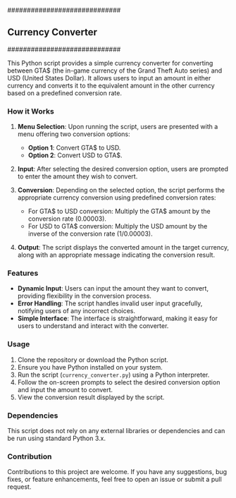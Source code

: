 #############################
## Currency Converter      ##
#############################

This Python script provides a simple currency converter for converting between GTA$ (the in-game currency of the Grand Theft Auto series) and USD (United States Dollar). It allows users to input an amount in either currency and converts it to the equivalent amount in the other currency based on a predefined conversion rate.

### How it Works

1. **Menu Selection**: Upon running the script, users are presented with a menu offering two conversion options:
   - **Option 1**: Convert GTA$ to USD.
   - **Option 2**: Convert USD to GTA$.

2. **Input**: After selecting the desired conversion option, users are prompted to enter the amount they wish to convert.

3. **Conversion**: Depending on the selected option, the script performs the appropriate currency conversion using predefined conversion rates:
   - For GTA$ to USD conversion: Multiply the GTA$ amount by the conversion rate (0.00003).
   - For USD to GTA$ conversion: Multiply the USD amount by the inverse of the conversion rate (1/0.00003).

4. **Output**: The script displays the converted amount in the target currency, along with an appropriate message indicating the conversion result.

### Features

- **Dynamic Input**: Users can input the amount they want to convert, providing flexibility in the conversion process.
- **Error Handling**: The script handles invalid user input gracefully, notifying users of any incorrect choices.
- **Simple Interface**: The interface is straightforward, making it easy for users to understand and interact with the converter.

### Usage

1. Clone the repository or download the Python script.
2. Ensure you have Python installed on your system.
3. Run the script (`currency_converter.py`) using a Python interpreter.
4. Follow the on-screen prompts to select the desired conversion option and input the amount to convert.
5. View the conversion result displayed by the script.

### Dependencies

This script does not rely on any external libraries or dependencies and can be run using standard Python 3.x.

### Contribution

Contributions to this project are welcome. If you have any suggestions, bug fixes, or feature enhancements, feel free to open an issue or submit a pull request.
